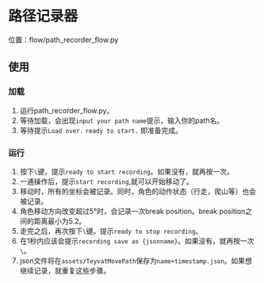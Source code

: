 # 路径记录器

位置：flow/path_recorder_flow.py

## 使用

### 加载

1. 运行path_recorder_flow.py。  
2. 等待加载，会出现`input your path name`提示，输入你的path名。  
3. 等待提示`Load over.` `ready to start.` 即准备完成。  

### 运行

1. 按下`\`键，提示`ready to start recording`。如果没有，就再按一次。
2. 一通操作后，提示`start recording`,就可以开始移动了。
3. 移动时，所有的坐标会被记录。同时，角色的动作状态（行走，爬山等）也会被记录。
3. 角色移动方向改变超过5°时，会记录一次break position。break position之间的距离最小为5.2。
4. 走完之后，再次按下`\`键。提示`ready to stop recording`。
5. 在1秒内应该会提示`recording save as {jsonname}`。如果没有，就再按一次`\`。
6. json文件将在`assets/TeyvatMovePath`保存为`name+timestamp.json`。如果想继续记录，就重复这些步骤。